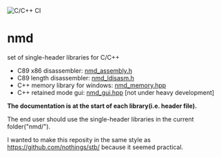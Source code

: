 ![C/C++ CI](https://github.com/Nomade040/nmd/workflows/C/C++%20CI/badge.svg)

# nmd
set of single-header libraries for C/C++

- C89 x86 disassembler: [nmd_assembly.h](nmd_assembly.h)
- C89 length disassembler: [nmd_ldisasm.h](nmd_ldisasm.h)
- C++ memory library for windows: [nmd_memory.hpp](nmd_memory.hpp)
- C++ retained mode gui: [nmd_gui.hpp](nmd_gui.hpp) [not under heavy development]

**The documentation is at the start of each library(i.e. header file).**

The end user should use the single-header libraries in the current folder("nmd/").

I wanted to make this reposity in the same style as https://github.com/nothings/stb/ because it seemed practical.
